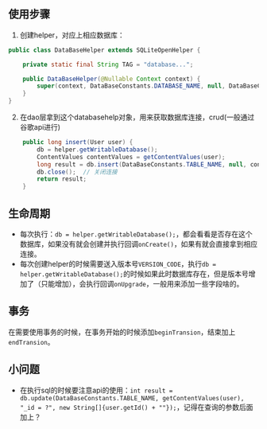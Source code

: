 ## 使用步骤
1. 创建helper，对应上相应数据库：
```java
public class DataBaseHelper extends SQLiteOpenHelper {

    private static final String TAG = "database...";

    public DataBaseHelper(@Nullable Context context) {
        super(context, DataBaseConstants.DATABASE_NAME, null, DataBaseConstants.VERSION_CODE);
    }
}
```
2. 在dao层拿到这个databasehelp对象，用来获取数据库连接，crud(一般通过谷歌api进行)
```java
    public long insert(User user) {
        db = helper.getWritableDatabase();
        ContentValues contentValues = getContentValues(user);
        long result = db.insert(DataBaseConstants.TABLE_NAME, null, contentValues);
        db.close();  // 关闭连接
        return result;
    }
```

## 生命周期
- 每次执行：`db = helper.getWritableDatabase();`，都会看看是否存在这个数据库，如果没有就会创建并执行回调`onCreate()`，如果有就会直接拿到相应连接。
- 每次创建helper的时候需要送入版本号`VERSION_CODE`，执行`db = helper.getWritableDatabase();`的时候如果此时数据库存在，但是版本号增加了（只能增加），会执行回调`onUpgrade`，一般用来添加一些字段啥的。

## 事务
在需要使用事务的时候，在事务开始的时候添加`beginTransion`，结束加上`endTransion`。

## 小问题
- 在执行sql的时候要注意api的使用：`int result = db.update(DataBaseConstants.TABLE_NAME, getContentValues(user), "_id = ?", new String[]{user.getId() + ""});`，记得在查询的参数后面加上？